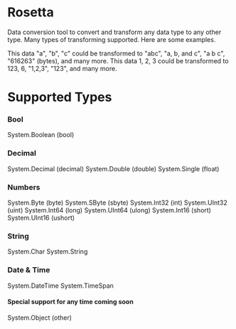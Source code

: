 # Rosetta

Data conversion tool to convert and transform any data type to any other type. Many types of transforming supported. Here are some examples.

This data "a", "b", "c" could be transformed to "abc", "a, b, and c", "a b c", "616263" (bytes), and many more.
This data 1, 2, 3 could be transformed to 123, 6, "1,2,3", "123", and many more.


# Supported Types

### Bool

System.Boolean (bool)

### Decimal

System.Decimal (decimal)
System.Double (double)
System.Single (float)

### Numbers

System.Byte (byte)
System.SByte (sbyte)
System.Int32 (int)
System.UInt32 (uint)
System.Int64 (long)
System.UInt64 (ulong)
System.Int16 (short)
System.UInt16 (ushort)

### String 
System.Char
System.String

### Date & Time

System.DateTime
System.TimeSpan

#### Special support for any time coming soon

System.Object (other)